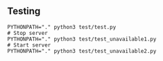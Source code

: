## Testing

    PYTHONPATH="." python3 test/test.py
    # Stop server
    PYTHONPATH="." python3 test/test_unavailable1.py
    # Start server
    PYTHONPATH="." python3 test/test_unavailable2.py